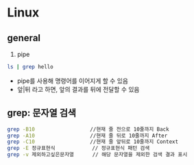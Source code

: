 # Linux


## general
1. pipe
```bash
ls | grep hello
```
- pipe를 사용해 명령어를 이어지게 할 수 있음
- 앞|뒤 라고 하면, 앞의 결과를 뒤에 전달할 수 있음


## grep: 문자열 검색
```bash
grep -B10                  //현재 줄 전으로 10줄까지 Back
grep -A10                  //현재 줄 뒤로 10줄까지 After
grep -C10                  //현재 줄 앞뒤로 10줄까지 Context
grep -E 정규표현식            // 정규표현식 패턴 검색
grep -v 제외하고싶은문자열      // 해당 문자열을 제외한 검색 결과 표시
```